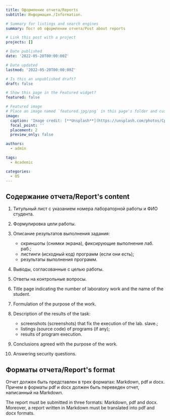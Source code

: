 ```yaml
---
title: Оформление отчета/Reports
subtitle: Информация./Information.

# Summary for listings and search engines
summary: Пост об оформлении отчета/Post about reports

# Link this post with a project
projects: []

# Date published
date: '2022-05-20T00:00:00Z'

# Date updated
lastmod: '2022-05-20T00:00:00Z'

# Is this an unpublished draft?
draft: false

# Show this page in the Featured widget?
featured: false

# Featured image
# Place an image named `featured.jpg/png` in this page's folder and customize its options here.
image:
  caption: 'Image credit: [**Unsplash**](https://unsplash.com/photos/CpkOjOcXdUY)'
  focal_point: ''
  placement: 2
  preview_only: false

authors:
  - admin

tags:
  - Academic

categories:
  - OS
---
```



## Содержание отчета/Report's content

1. Титульный лист с указанием номера лабораторной работы и ФИО студента.
2. Формулировка цели работы.
3. Описание результатов выполнения задания:
   - скриншоты (снимки экрана), фиксирующие выполнение лаб. раб.;
   - листинги (исходный код) программ (если они есть);
   - результаты выполнения программ.
4. Выводы, согласованные с целью работы.
5. Ответы на контрольные вопросы.

1. Title page indicating the number of laboratory work and the name of the student.
2. Formulation of the purpose of the work.
3. Description of the results of the task:
   - screenshots (screenshots) that fix the execution of the lab. slave.;
   - listings (source code) of programs (if any);
   - results of program execution.
4. Conclusions agreed with the purpose of the work.
5. Answering security questions.

## Форматы отчета/Report's format

Отчет должен быть представлен в трех форматах: Markdown, pdf и docx. Причем в форматы pdf и docx должен быть переведен отчет, написанный на Markdown.

The report must be submitted in three formats: Markdown, pdf and docx. Moreover, a report written in Markdown must be translated into pdf and docx formats.
